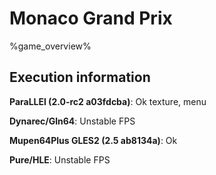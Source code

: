 # Monaco Grand Prix 

%game_overview%

## Execution information

**ParaLLEl (2.0-rc2 a03fdcba)**: Ok texture, menu

**Dynarec/Gln64**: Unstable FPS

**Mupen64Plus GLES2 (2.5 ab8134a)**: Ok

**Pure/HLE**: Unstable FPS